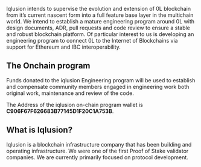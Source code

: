 
Iqlusion intends to supervise the evolution and extension of 0L blockchain from it’s current nascent form into a full feature base layer in the multichain world. We intend to establish a mature engineering program around 0L with design documents, ADR, pull requests and code review to ensure a stable and robust blockchain platform. Of particular interest to us is developing an engineering program to connect 0L to the Internet of Blockchains via support for Ethereum and IBC interoperability.




## The Onchain program




Funds donated to the iqlusion Engineering program will be used to establish and compensate community members engaged in engineering work both original work, maintenance and review of the code.




The Address of the iqlusion on\-chain program wallet is **C906F67F626683B77145D1F20C1A753B**.




## What is Iqlusion?




Iqlusion is a blockchain infrastructure company that has been building and operating infrastructure. We were one of the first Proof of Stake validator companies. We are currently primarily focused on protocol development.


